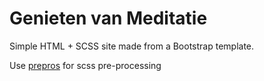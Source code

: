 # Genieten van Meditatie

Simple HTML + SCSS site made from a Bootstrap template.

Use [prepros](https://prepros.io) for scss pre-processing
